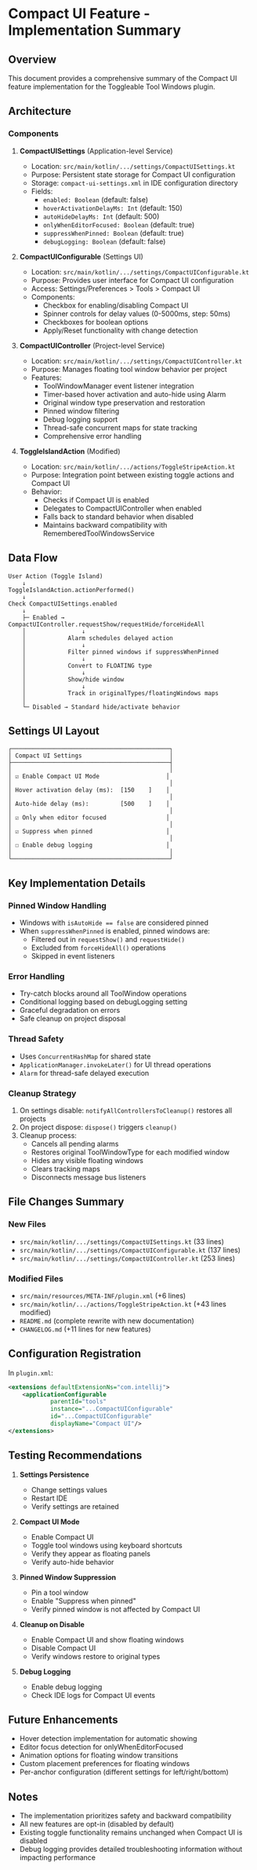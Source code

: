 # Compact UI Feature - Implementation Summary

## Overview
This document provides a comprehensive summary of the Compact UI feature implementation for the Toggleable Tool Windows plugin.

## Architecture

### Components

1. **CompactUISettings** (Application-level Service)
   - Location: `src/main/kotlin/.../settings/CompactUISettings.kt`
   - Purpose: Persistent state storage for Compact UI configuration
   - Storage: `compact-ui-settings.xml` in IDE configuration directory
   - Fields:
     - `enabled: Boolean` (default: false)
     - `hoverActivationDelayMs: Int` (default: 150)
     - `autoHideDelayMs: Int` (default: 500)
     - `onlyWhenEditorFocused: Boolean` (default: true)
     - `suppressWhenPinned: Boolean` (default: true)
     - `debugLogging: Boolean` (default: false)

2. **CompactUIConfigurable** (Settings UI)
   - Location: `src/main/kotlin/.../settings/CompactUIConfigurable.kt`
   - Purpose: Provides user interface for Compact UI configuration
   - Access: Settings/Preferences > Tools > Compact UI
   - Components:
     - Checkbox for enabling/disabling Compact UI
     - Spinner controls for delay values (0-5000ms, step: 50ms)
     - Checkboxes for boolean options
     - Apply/Reset functionality with change detection

3. **CompactUIController** (Project-level Service)
   - Location: `src/main/kotlin/.../settings/CompactUIController.kt`
   - Purpose: Manages floating tool window behavior per project
   - Features:
     - ToolWindowManager event listener integration
     - Timer-based hover activation and auto-hide using Alarm
     - Original window type preservation and restoration
     - Pinned window filtering
     - Debug logging support
     - Thread-safe concurrent maps for state tracking
     - Comprehensive error handling

4. **ToggleIslandAction** (Modified)
   - Location: `src/main/kotlin/.../actions/ToggleStripeAction.kt`
   - Purpose: Integration point between existing toggle actions and Compact UI
   - Behavior:
     - Checks if Compact UI is enabled
     - Delegates to CompactUIController when enabled
     - Falls back to standard behavior when disabled
     - Maintains backward compatibility with RememberedToolWindowsService

## Data Flow

```
User Action (Toggle Island)
    ↓
ToggleIslandAction.actionPerformed()
    ↓
Check CompactUISettings.enabled
    ↓
    ├─ Enabled → CompactUIController.requestShow/requestHide/forceHideAll
    │                ↓
    │            Alarm schedules delayed action
    │                ↓
    │            Filter pinned windows if suppressWhenPinned
    │                ↓
    │            Convert to FLOATING type
    │                ↓
    │            Show/hide window
    │                ↓
    │            Track in originalTypes/floatingWindows maps
    │
    └─ Disabled → Standard hide/activate behavior
```

## Settings UI Layout

```
┌─────────────────────────────────────────────┐
│ Compact UI Settings                         │
├─────────────────────────────────────────────┤
│                                             │
│ ☑ Enable Compact UI Mode                   │
│                                             │
│ Hover activation delay (ms):  [150    ]    │
│                                             │
│ Auto-hide delay (ms):         [500    ]    │
│                                             │
│ ☑ Only when editor focused                 │
│                                             │
│ ☑ Suppress when pinned                     │
│                                             │
│ ☐ Enable debug logging                     │
│                                             │
└─────────────────────────────────────────────┘
```

## Key Implementation Details

### Pinned Window Handling
- Windows with `isAutoHide == false` are considered pinned
- When `suppressWhenPinned` is enabled, pinned windows are:
  - Filtered out in `requestShow()` and `requestHide()`
  - Excluded from `forceHideAll()` operations
  - Skipped in event listeners

### Error Handling
- Try-catch blocks around all ToolWindow operations
- Conditional logging based on debugLogging setting
- Graceful degradation on errors
- Safe cleanup on project disposal

### Thread Safety
- Uses `ConcurrentHashMap` for shared state
- `ApplicationManager.invokeLater()` for UI thread operations
- `Alarm` for thread-safe delayed execution

### Cleanup Strategy
1. On settings disable: `notifyAllControllersToCleanup()` restores all projects
2. On project dispose: `dispose()` triggers `cleanup()`
3. Cleanup process:
   - Cancels all pending alarms
   - Restores original ToolWindowType for each modified window
   - Hides any visible floating windows
   - Clears tracking maps
   - Disconnects message bus listeners

## File Changes Summary

### New Files
- `src/main/kotlin/.../settings/CompactUISettings.kt` (33 lines)
- `src/main/kotlin/.../settings/CompactUIConfigurable.kt` (137 lines)
- `src/main/kotlin/.../settings/CompactUIController.kt` (253 lines)

### Modified Files
- `src/main/resources/META-INF/plugin.xml` (+6 lines)
- `src/main/kotlin/.../actions/ToggleStripeAction.kt` (+43 lines modified)
- `README.md` (complete rewrite with new documentation)
- `CHANGELOG.md` (+11 lines for new features)

## Configuration Registration

In `plugin.xml`:
```xml
<extensions defaultExtensionNs="com.intellij">
    <applicationConfigurable
            parentId="tools"
            instance="...CompactUIConfigurable"
            id="...CompactUIConfigurable"
            displayName="Compact UI"/>
</extensions>
```

## Testing Recommendations

1. **Settings Persistence**
   - Change settings values
   - Restart IDE
   - Verify settings are retained

2. **Compact UI Mode**
   - Enable Compact UI
   - Toggle tool windows using keyboard shortcuts
   - Verify they appear as floating panels
   - Verify auto-hide behavior

3. **Pinned Window Suppression**
   - Pin a tool window
   - Enable "Suppress when pinned"
   - Verify pinned window is not affected by Compact UI

4. **Cleanup on Disable**
   - Enable Compact UI and show floating windows
   - Disable Compact UI
   - Verify windows restore to original types

5. **Debug Logging**
   - Enable debug logging
   - Check IDE logs for Compact UI events

## Future Enhancements

- Hover detection implementation for automatic showing
- Editor focus detection for onlyWhenEditorFocused
- Animation options for floating window transitions
- Custom placement preferences for floating windows
- Per-anchor configuration (different settings for left/right/bottom)

## Notes

- The implementation prioritizes safety and backward compatibility
- All new features are opt-in (disabled by default)
- Existing toggle functionality remains unchanged when Compact UI is disabled
- Debug logging provides detailed troubleshooting information without impacting performance
